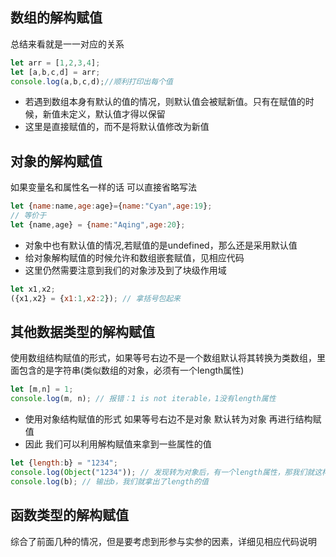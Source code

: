 ## 数组的解构赋值
总结来看就是一一对应的关系

```JavaScript
let arr = [1,2,3,4];
let [a,b,c,d] = arr;
console.log(a,b,c,d);//顺利打印出每个值
```
- 若遇到数组本身有默认的值的情况，则默认值会被赋新值。只有在赋值的时候，新值未定义，默认值才得以保留
- 这里是直接赋值的，而不是将默认值修改为新值

## 对象的解构赋值
如果变量名和属性名一样的话 可以直接省略写法
```JavaScript
let {name:name,age:age}={name:"Cyan",age:19};
// 等价于
let {name,age} = {name:"Aqing",age:20};
```
- 对象中也有默认值的情况,若赋值的是undefined，那么还是采用默认值
- 给对象解构赋值的时候允许和数组嵌套赋值，见相应代码
- 这里仍然需要注意到我们的对象涉及到了块级作用域
```JavaScript
let x1,x2;
({x1,x2} = {x1:1,x2:2}); // 拿括号包起来
```

## 其他数据类型的解构赋值
使用数组结构赋值的形式，如果等号右边不是一个数组默认将其转换为类数组，里面包含的是字符串(类似数组的对象，必须有一个length属性)
```JavaScript
let [m,n] = 1;
console.log(m, n); // 报错：1 is not iterable，1没有length属性
```
- 使用对象结构赋值的形式 如果等号右边不是对象 默认转为对象 再进行结构赋值
- 因此 我们可以利用解构赋值来拿到一些属性的值
```JavaScript
let {length:b} = "1234";
console.log(Object("1234")); // 发现转为对象后，有一个length属性，那我们就这样来取值
console.log(b); // 输出b，我们就拿出了length的值
```
## 函数类型的解构赋值
综合了前面几种的情况，但是要考虑到形参与实参的因素，详细见相应代码说明
